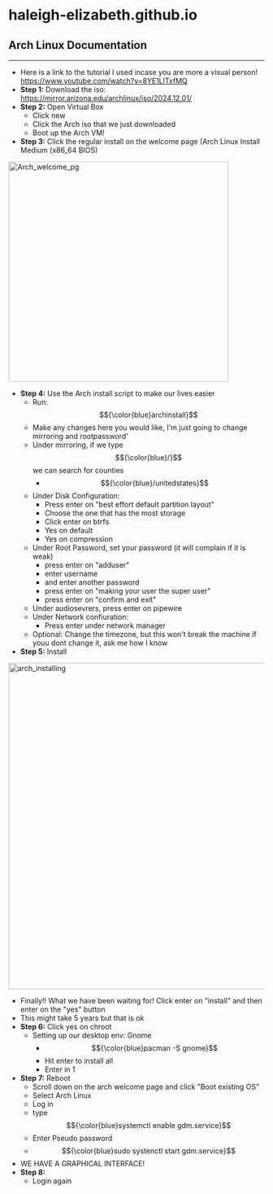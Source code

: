 # haleigh-elizabeth.github.io
## Arch Linux Documentation
---
* Here is a link to the tutorial I used incase you are more a visual person! https://www.youtube.com/watch?v=8YE1LlTxfMQ
* **Step 1:** Download the iso: https://mirror.arizona.edu/archlinux/iso/2024.12.01/
* **Step 2:** Open Virtual Box
   * Click new
   * Click the Arch iso that we just downloaded
   * Boot up the Arch VM!
* **Step 3:** Click the regular install on the welcome page (Arch Linux Install Medium (x86_64 BIOS)
<img width="433" alt="Arch_welcome_pg" src="https://github.com/user-attachments/assets/f47a019d-048e-4662-ab92-b147e6ef9b2f" />

* **Step 4:** Use the Arch install script to make our lives easier
   * Run: $${\color{blue}archinstall}$$
   * Make any changes here you would like, I'm just going to change mirroring and rootpassword'
   * Under mirroring, if we type $${\color{blue}/}$$ we can search for counties
       *  $${\color{blue}/unitedstates}$$
   * Under Disk Configuration:
       * Press enter on "best effort default partition layout"
       * Choose the one that has the most storage
       * Click enter on btrfs
       * Yes on default
       * Yes on compression
   * Under Root Password, set your password (it will complain if it is weak)
       * press enter on "adduser"
       * enter username
       * and enter another password
       * press enter on "making your user the super user"
       * press enter on "confirm and exit"
   * Under audiosevrers, press enter on pipewire
   * Under Network confiuration:
       * Press enter under network manager
   * Optional: Change the timezone, but this won't break the machine if youu dont change it, ask me how I know
* **Step 5:** Install
<img width="641" alt="arch_installing" src="https://github.com/user-attachments/assets/0831b214-51f6-440b-ab26-bfb7e3dd202b" />

   * Finally!! What we have been waiting for! Click enter on "install" and then enter on the "yes" button
   * This might take 5 years but that is ok
* **Step 6:** Click yes on chroot
   * Setting up our desktop env: Gnome
       * $${\color{blue}pacman -S gnome}$$
       * Hit enter to install all
       * Enter in 1
* **Step 7:** Reboot
   * Scroll down on the arch welcome page and click "Boot existing OS"
   * Select Arch Linux
   * Log in
   * type $${\color{blue}systemctl enable gdm.service}$$
   * Enter Pseudo password
   * $${\color{blue}sudo systenctl start gdm.service}$$
* WE HAVE A GRAPHICAL INTERFACE!
* **Step 8:**
   * Login again
